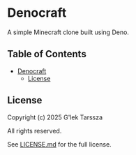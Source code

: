 # Denocraft #

A simple Minecraft clone built using Deno.

## Table of Contents ##

* [Denocraft](#denocraft)
    * [License](#license)

## License ##

Copyright (c) 2025 G'lek Tarssza

All rights reserved.

See [LICENSE.md](LICENSE.md) for the full license.
